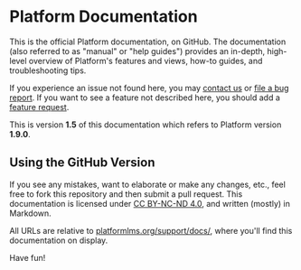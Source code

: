 # Platform Documentation

This is the official Platform documentation, on GitHub. The documentation (also referred to as "manual" or "help guides") provides an in-depth, high-level overview of Platform's features and views, how-to guides, and troubleshooting tips. 

If you experience an issue not found here, you may [contact us](https://platformlms.org/contact) or [file a bug report](https://platformlms.org/support/bugs/new). If you want to see a feature not described here, you should add a [feature request](https://platformlms.org/support/features/new). 

This is version **1.5** of this documentation which refers to Platform version **1.9.0**.

## Using the GitHub Version
If you see any mistakes, want to elaborate or make any changes, etc., feel free to fork this repository and then submit a pull request. This documentation is licensed under [CC BY-NC-ND 4.0](https://creativecommons.org/licenses/by-nc-nd/4.0/), and written (mostly) in Markdown.

All URLs are relative to [platformlms.org/support/docs/](https://platformlms.org/support/docs), where you'll find this documentation on display. 

Have fun!
